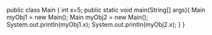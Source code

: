public class Main
{
    int x=5;
  	public static void main(String[] args){
  	Main myObj1 = new Main();
  	Main myObj2 = new Main();
		System.out.println(myObj1.x);
		System.out.println(myObj2.x);
	}
}
